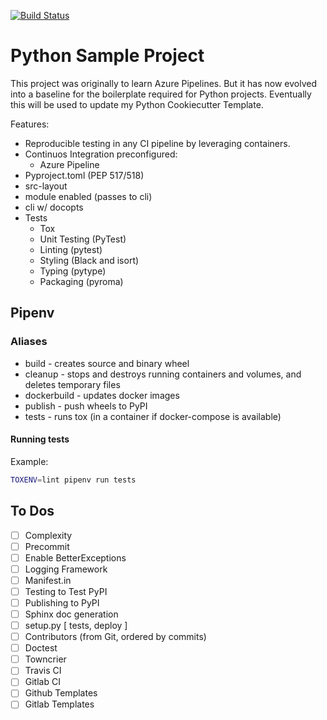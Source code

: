 [![Build Status](https://dev.azure.com/esc27/learning/_apis/build/status/CMeza99.azure-pipeline-learn?branchName=master)](https://dev.azure.com/esc27/learning/_build/latest?definitionId=1&branchName=master)

# Python Sample Project

This project was originally to learn Azure Pipelines.
But it has now evolved into a baseline for the boilerplate required for Python projects.
Eventually this will be used to update my Python Cookiecutter Template.

Features:
- Reproducible testing in any CI pipeline by leveraging containers.
- Continuos Integration preconfigured:
  - Azure Pipeline
- Pyproject.toml (PEP 517/518)
- src-layout
- module enabled (passes to cli)
- cli w/ docopts
- Tests
  - Tox
  - Unit Testing (PyTest)
  - Linting (pytest)
  - Styling (Black and isort)
  - Typing (pytype)
  - Packaging (pyroma)

## Pipenv
### Aliases

* build       - creates source and binary wheel
* cleanup     - stops and destroys running containers and volumes, and deletes temporary files
* dockerbuild - updates docker images
* publish     - push wheels to PyPI
* tests       - runs tox (in a container if docker-compose is available)

#### Running tests

Example:
```sh
TOXENV=lint pipenv run tests
```

## To Dos

- [ ] Complexity
- [ ] Precommit
- [ ] Enable BetterExceptions
- [ ] Logging Framework
- [ ] Manifest.in
- [ ] Testing to Test PyPI
- [ ] Publishing to PyPI
- [ ] Sphinx doc generation
- [ ] setup.py [ tests, deploy ]
- [ ] Contributors (from Git, ordered by commits)
- [ ] Doctest
- [ ] Towncrier
- [ ] Travis CI
- [ ] Gitlab CI
- [ ] Github Templates
- [ ] Gitlab Templates
